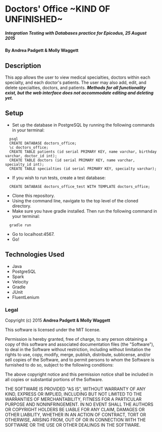 # Doctors' Office ~KIND OF UNFINISHED~

##### _Integration Testing with Databases practice for Epicodus, 25 August 2015_

#### By **Andrea Padgett & Molly Waggett**

## Description

This app allows the user to view medical specialties, doctors within each specialty, and each doctor's patients. The user may also add, edit, and delete specialties, doctors, and patients. _**Methods for all functionality exist, but the web interface does not accommodate editing and deleting yet.**_

## Setup

* Set up the database in PostgreSQL by running the following commands in your terminal:
```
  psql
  CREATE DATABASE doctors_office;
  \c doctors_office;
  CREATE TABLE patients (id serial PRIMARY KEY, name varchar, birthday varchar, doctor_id int);
  CREATE TABLE doctors (id serial PRIMARY KEY, name varchar, specialty_id int);
  CREATE TABLE specialties (id serial PRIMARY KEY, specialty varchar);
```
* If you wish to run tests, create a test database:
```
  CREATE DATABASE doctors_office_test WITH TEMPLATE doctors_office;
```
* Clone this repository.
* Using the command line, navigate to the top level of the cloned directory.
* Make sure you have gradle installed. Then run the following command in your terminal:
```
  gradle run
```
* Go to localhost:4567.
* Go!

## Technologies Used

* Java
* PostgreSQL
* Spark
* Velocity
* Gradle
* JUnit
* FluentLenium

### Legal

Copyright (c) 2015 **Andrea Padgett & Molly Waggett**

This software is licensed under the MIT license.

Permission is hereby granted, free of charge, to any person obtaining a copy
of this software and associated documentation files (the "Software"), to deal
in the Software without restriction, including without limitation the rights
to use, copy, modify, merge, publish, distribute, sublicense, and/or sell
copies of the Software, and to permit persons to whom the Software is
furnished to do so, subject to the following conditions:

The above copyright notice and this permission notice shall be included in
all copies or substantial portions of the Software.

THE SOFTWARE IS PROVIDED "AS IS", WITHOUT WARRANTY OF ANY KIND, EXPRESS OR
IMPLIED, INCLUDING BUT NOT LIMITED TO THE WARRANTIES OF MERCHANTABILITY,
FITNESS FOR A PARTICULAR PURPOSE AND NONINFRINGEMENT. IN NO EVENT SHALL THE
AUTHORS OR COPYRIGHT HOLDERS BE LIABLE FOR ANY CLAIM, DAMAGES OR OTHER
LIABILITY, WHETHER IN AN ACTION OF CONTRACT, TORT OR OTHERWISE, ARISING FROM,
OUT OF OR IN CONNECTION WITH THE SOFTWARE OR THE USE OR OTHER DEALINGS IN
THE SOFTWARE.
